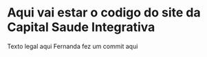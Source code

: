 # Aqui vai estar o codigo do site da Capital Saude Integrativa

Texto legal aqui
Fernanda fez um commit aqui